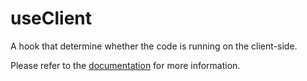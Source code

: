# useClient

A hook that determine whether the code is running on the client-side.

Please refer to the [documentation](https://raddix.dev/hooks/use-client) for more information.
